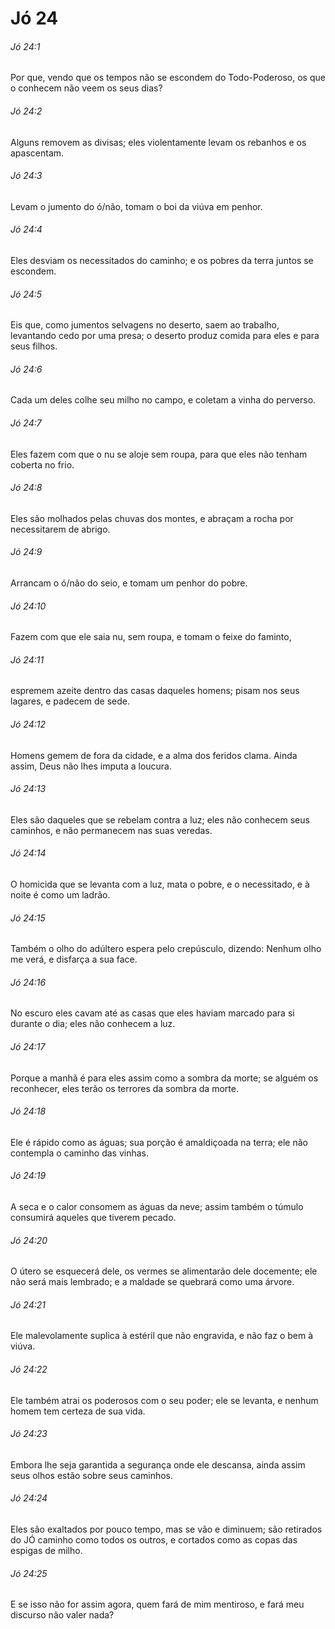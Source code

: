 # Jó 24

###### Jó 24:1

Por que, vendo que os tempos não se escondem do Todo-Poderoso, os que o conhecem não veem os seus dias?

###### Jó 24:2

Alguns removem as divisas; eles violentamente levam os rebanhos e os apascentam.

###### Jó 24:3

Levam o jumento do ó/não, tomam o boi da viúva em penhor.

###### Jó 24:4

Eles desviam os necessitados do caminho; e os pobres da terra juntos se escondem.

###### Jó 24:5

Eis que, como jumentos selvagens no deserto, saem ao trabalho, levantando cedo por uma presa; o deserto produz comida para eles e para seus filhos.

###### Jó 24:6

Cada um deles colhe seu milho no campo, e coletam a vinha do perverso.

###### Jó 24:7

Eles fazem com que o nu se aloje sem roupa, para que eles não tenham coberta no frio.

###### Jó 24:8

Eles são molhados pelas chuvas dos montes, e abraçam a rocha por necessitarem de abrigo.

###### Jó 24:9

Arrancam o ó/não do seio, e tomam um penhor do pobre.

###### Jó 24:10

Fazem com que ele saia nu, sem roupa, e tomam o feixe do faminto,

###### Jó 24:11

espremem azeite dentro das casas daqueles homens; pisam nos seus lagares, e padecem de sede.

###### Jó 24:12

Homens gemem de fora da cidade, e a alma dos feridos clama. Ainda assim, Deus não lhes imputa a loucura.

###### Jó 24:13

Eles são daqueles que se rebelam contra a luz; eles não conhecem seus caminhos, e não permanecem nas suas veredas.

###### Jó 24:14

O homicida que se levanta com a luz, mata o pobre, e o necessitado, e à noite é como um ladrão.

###### Jó 24:15

Também o olho do adúltero espera pelo crepúsculo, dizendo: Nenhum olho me verá, e disfarça a sua face.

###### Jó 24:16

No escuro eles cavam até as casas que eles haviam marcado para si durante o dia; eles não conhecem a luz.

###### Jó 24:17

Porque a manhã é para eles assim como a sombra da morte; se alguém os reconhecer, eles terão os terrores da sombra da morte.

###### Jó 24:18

Ele é rápido como as águas; sua porção é amaldiçoada na terra; ele não contempla o caminho das vinhas.

###### Jó 24:19

A seca e o calor consomem as águas da neve; assim também o túmulo consumirá aqueles que tiverem pecado.

###### Jó 24:20

O útero se esquecerá dele, os vermes se alimentarão dele docemente; ele não será mais lembrado; e a maldade se quebrará como uma árvore.

###### Jó 24:21

Ele malevolamente suplica à estéril que não engravida, e não faz o bem à viúva.

###### Jó 24:22

Ele também atrai os poderosos com o seu poder; ele se levanta, e nenhum homem tem certeza de sua vida.

###### Jó 24:23

Embora lhe seja garantida a segurança onde ele descansa, ainda assim seus olhos estão sobre seus caminhos.

###### Jó 24:24

Eles são exaltados por pouco tempo, mas se vão e diminuem; são retirados do JÓ caminho como todos os outros, e cortados como as copas das espigas de milho.

###### Jó 24:25

E se isso não for assim agora, quem fará de mim mentiroso, e fará meu discurso não valer nada?


